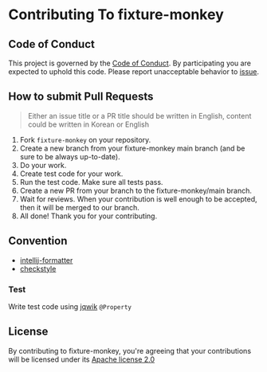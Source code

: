 # Contributing To fixture-monkey

## Code of Conduct

This project is governed by the [Code of Conduct](./CODE_OF_CONDUCT.md). By participating you are expected to uphold
this code. Please report unacceptable behavior to [issue](https://github.com/naver/fixture-monkey/issues).

## How to submit Pull Requests

> Either an issue title or a PR title should be written in English, content could be written in Korean or English

1. Fork `fixture-monkey` on your repository.
2. Create a new branch from your fixture-monkey main branch (and be sure to be always up-to-date).
3. Do your work.
4. Create test code for your work.
5. Run the test code. Make sure all tests pass.
6. Create a new PR from your branch to the fixture-monkey/main branch.
7. Wait for reviews. When your contribution is well enough to be accepted, then it will be merged to our branch.
8. All done! Thank you for your contributing.

## Convention

* [intellij-formatter](./tool/naver-intellij-formatter.xml)
* [checkstyle](./tool/naver-checkstyle-rules.xml)

### Test

Write test code using [jqwik](https://github.com/jlink/jqwik) `@Property`

## License

By contributing to fixture-monkey, you're agreeing that your contributions will be licensed under
its [Apache license 2.0](./LICENSE)
